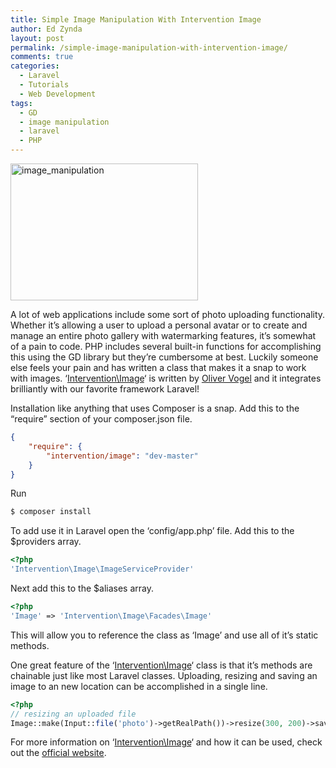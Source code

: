 ```yaml
---
title: Simple Image Manipulation With Intervention Image
author: Ed Zynda
layout: post
permalink: /simple-image-manipulation-with-intervention-image/
comments: true
categories:
  - Laravel
  - Tutorials
  - Web Development
tags:
  - GD
  - image manipulation
  - laravel
  - PHP
---
```

[<img class="alignnone size-medium wp-image-490" alt="image_manipulation" src="http://www.edzynda.com/media/image_manipulation-300x219.png" width="300" height="219" />][1]

A lot of web applications include some sort of photo uploading functionality. Whether it&#8217;s allowing a user to upload a personal avatar or to create and manage an entire photo gallery with watermarking features, it&#8217;s somewhat of a pain to code. PHP includes several built-in functions for accomplishing this using the GD library but they&#8217;re cumbersome at best. Luckily someone else feels your pain and has written a class that makes it a snap to work with images. &#8216;<a title="Intervention\Image" href="http://intervention.olivervogel.net/" target="_blank">Intervention\Image</a>&#8216; is written by <a title="Oliver Vogel" href="http://olivervogel.net/" target="_blank">Oliver Vogel</a> and it integrates brilliantly with our favorite framework Laravel!

Installation like anything that uses Composer is a snap. Add this to the &#8220;require&#8221; section of your composer.json file.

```json
{
    "require": {
        "intervention/image": "dev-master"
    }
}
```

Run

```bash  
$ composer install  
```

To add use it in Laravel open the &#8216;config/app.php&#8217; file. Add this to the $providers array.

```php
<?php
'Intervention\Image\ImageServiceProvider'
```

Next add this to the $aliases array.

```php
<?php
'Image' => 'Intervention\Image\Facades\Image'
```

This will allow you to reference the class as &#8216;Image&#8217; and use all of it&#8217;s static methods.

One great feature of the &#8216;<a title="Intervention\Image" href="http://intervention.olivervogel.net/" target="_blank">Intervention\Image</a>&#8216; class is that it&#8217;s methods are chainable just like most Laravel classes. Uploading, resizing and saving an image to an new location can be accomplished in a single line.

```php  
<?php
// resizing an uploaded file
Image::make(Input::file('photo')->getRealPath())->resize(300, 200)->save('foo.jpg');
```

For more information on &#8216;<a title="Intervention\Image" href="http://intervention.olivervogel.net/" target="_blank">Intervention\Image</a>&#8216; and how it can be used, check out the <a title="Intervention\Image" href="http://intervention.olivervogel.net/" target="_blank">official website</a>.

 [1]: http://www.edzynda.com/media/image_manipulation.png